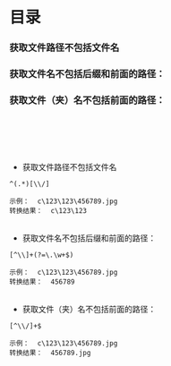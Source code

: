 # 目录
### 获取文件路径不包括文件名
### 获取文件名不包括后缀和前面的路径：
### 获取文件（夹）名不包括前面的路径：

<br/><br/><br/><br/>
- 获取文件路径不包括文件名 <br/>
```
^(.*)[\\/]
```
`示例：  c\123\123\456789.jpg` <br/>
`转换结果：  c\123\123`
<br/><br/>

- 获取文件名不包括后缀和前面的路径： <br/>
```
[^\\]+(?=\.\w+$)
```
`示例：  c\123\123\456789.jpg` <br/>
`转换结果：  456789`
<br/><br/>

- 获取文件（夹）名不包括前面的路径： <br/>
```
[^\\/]+$
```
`示例：  c\123\123\456789.jpg` <br/>
`转换结果：  456789.jpg`
<br/><br/>
